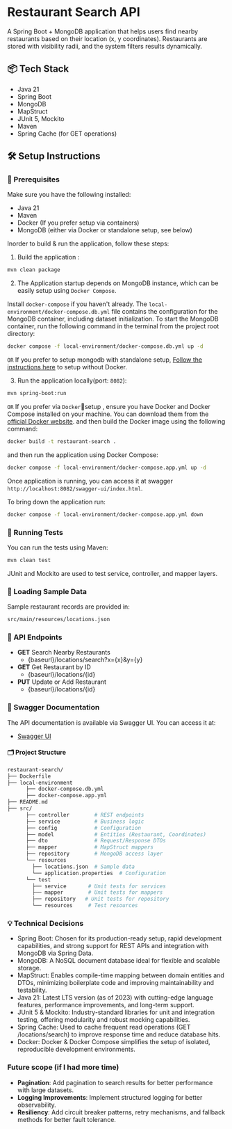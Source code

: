 # Restaurant Search API

A Spring Boot + MongoDB application that helps users find nearby restaurants based on their location (x, y coordinates). Restaurants are stored with visibility radii, and the system filters results dynamically.
## 📦 Tech Stack

- Java 21
- Spring Boot
- MongoDB
- MapStruct
- JUnit 5, Mockito
- Maven
- Spring Cache (for GET operations)
## 🛠️ Setup Instructions

### 🔧 Prerequisites

Make sure you have the following installed:
- Java 21
- Maven
- Docker (If you prefer setup via containers)
- MongoDB (either via Docker or standalone setup, see below)

Inorder to build & run the application, follow these steps:
1) Build the application :
```bash
mvn clean package
```

2) The Application startup depends on MongoDB instance, which can be easily setup using `Docker Compose`.

Install `docker-compose` if you haven't already.
   The `local-environment/docker-compose.db.yml` file contains the configuration for the MongoDB container, including dataset initialization.
To start the MongoDB container, run the following command in the terminal from the project root directory:
```bash
docker compose -f local-environment/docker-compose.db.yml up -d
```
   `OR`
   If you prefer to setup mongodb with standalone setup, [Follow the instructions here](Mongo-standalone-setup.md) to setup without Docker.

3) Run the application locally(port: `8082`):
  
```bash
mvn spring-boot:run
```

`OR`
If you prefer via `Docker`🐳setup , ensure you have Docker and Docker Compose installed on your machine.
You can download them from the [official Docker website](https://www.docker.com/products/docker-desktop).
and then build the Docker image using the following command:
```bash
docker build -t restaurant-search .
```
and then run the application using Docker Compose:
```bash
docker compose -f local-environment/docker-compose.app.yml up -d
```
Once application is running, you can access it at swagger `http://localhost:8082/swagger-ui/index.html`.

To bring down the application run:
```bash
docker compose -f local-environment/docker-compose.app.yml down
```

### 🧪 Running Tests
You can run the tests using Maven:
```bash
mvn clean test
```
JUnit and Mockito are used to test service, controller, and mapper layers.

### 📁 Loading Sample Data
Sample restaurant records are provided in:
```bash
src/main/resources/locations.json
```

### 📌 API Endpoints
- **GET** Search Nearby Restaurants
  - {baseurl}/locations/search?x={x}&y={y}
- **GET** Get Restaurant by ID
  - {baseurl}/locations/{id}
- **PUT** Update or Add Restaurant
  - {baseurl}/locations/{id}

### 📄 Swagger Documentation
The API documentation is available via Swagger UI. You can access it at:
- [Swagger UI](http://localhost:8082/swagger-ui/index.html)

#### 🗂️ Project Structure
```bash
restaurant-search/
├── Dockerfile
├── local-environment
      ├── docker-compose.db.yml
      ├── docker-compose.app.yml
├── README.md
├── src/
      ├── controller        # REST endpoints
      ├── service           # Business logic
      ├── config            # Configuration
      ├── model             # Entities (Restaurant, Coordinates)
      ├── dto               # Request/Response DTOs
      ├── mapper            # MapStruct mappers
      ├── repository        # MongoDB access layer
      └── resources
        ├── locations.json  # Sample data
        └── application.properties  # Configuration
      └── test
        ├── service       # Unit tests for services
        ├── mapper        # Unit tests for mappers
        ├── repository   # Unit tests for repository
        └── resources     # Test resources
``` 

### 💡 Technical Decisions

- Spring Boot: Chosen for its production-ready setup, rapid development capabilities, and strong support for REST APIs and integration with MongoDB via Spring Data.
- MongoDB: A NoSQL document database ideal for flexible and scalable storage.
- MapStruct: Enables compile-time mapping between domain entities and DTOs, minimizing boilerplate code and improving maintainability and testability.
- Java 21: Latest LTS version (as of 2023) with cutting-edge language features, performance improvements, and long-term support.
- JUnit 5 & Mockito: Industry-standard libraries for unit and integration testing, offering modularity and robust mocking capabilities.
- Spring Cache: Used to cache frequent read operations (GET /locations/search) to improve response time and reduce database hits.
- Docker: Docker & Docker Compose simplifies the setup of isolated, reproducible development environments.

### Future scope (if I had more time)
- **Pagination**: Add pagination to search results for better performance with large datasets.
- **Logging Improvements**: Implement structured logging for better observability.
- **Resiliency**: Add circuit breaker patterns, retry mechanisms, and fallback methods for better fault tolerance.
